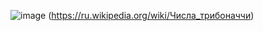 ![image](https://user-images.githubusercontent.com/90614890/137874983-00589037-43a5-405c-a404-e32785c91b2e.png)
(https://ru.wikipedia.org/wiki/Числа_трибоначчи)
